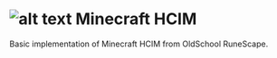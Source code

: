# ![alt text](https://github.com/Gavin-TC/hcim-datapack/pack.png)  Minecraft HCIM
Basic implementation of Minecraft HCIM from OldSchool RuneScape.

